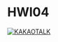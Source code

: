 # HWI04
[![KAKAOTALK](http://img.shields.io/badge/-Kakaotalk-f5f5f5?style=flat-square&logo=FF5722&link=https://open.kakao.com/HWI04)](https://open.kakao.com/HWI0)
